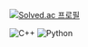 [![Solved.ac
프로필](http://mazassumnida.wtf/api/generate_badge?boj={mantissa})](https://solved.ac/{mantissa})



![C++](https://img.shields.io/badge/c++-%2300599C.svg?style=for-the-badge&logo=c%2B%2B&logoColor=white)
![Python](https://img.shields.io/badge/python-3670A0?style=for-the-badge&logo=python&logoColor=ffdd54)
